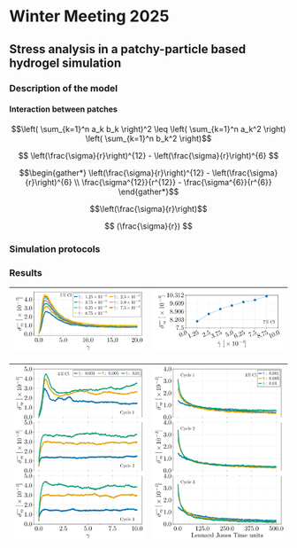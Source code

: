 # Winter Meeting 2025

## Stress analysis in a patchy-particle based hydrogel simulation


### Description of the model

#### Interaction between patches

```math
\left( \sum_{k=1}^n a_k b_k \right)^2 \leq \left( \sum_{k=1}^n a_k^2 \right) \left( \sum_{k=1}^n b_k^2 \right)
```

$$ \left(\frac{\sigma}{r}\right)^{12} -  \left(\frac{\sigma}{r}\right)^{6} $$

```math
\begin{gather*}
    \left(\frac{\sigma}{r}\right)^{12} -  \left(\frac{\sigma}{r}\right)^{6} \\
\frac{\sigma^{12}}{r^{12}} - \frac{\sigma^{6}}{r^{6}}
\end{gather*}
```
$$\left(\frac{\sigma}{r}\right)$$

$$ (\frac{\sigma}{r}) $$


### Simulation protocols

### Results


| ![Stress](https://github.com/FranVT/NanoTech-Masters/blob/main/Tesis/WinterMeeting2025/poster/figStress.png) | ![Yield Stress](https://github.com/FranVT/NanoTech-Masters/blob/main/Tesis/WinterMeeting2025/poster/figYieldStress.png) |
|----|----|

| ![Deformation](https://github.com/FranVT/NanoTech-Masters/blob/main/Tesis/WinterMeeting2025/poster/figDef.png) | ![Relaxation](https://github.com/FranVT/NanoTech-Masters/blob/main/Tesis/WinterMeeting2025/poster/figRlx.png) |
|----|----|

